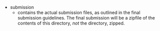 * submission
  * contains the actual submission files, as outlined in the final submission
    guidelines. The final submission will be a zipfile of the contents of
    this directory, *not* the directory, zipped.

